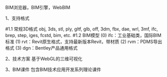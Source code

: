 BIM浏览器，BIM引擎，WebBIM

1、支持格式

#1.1 常规3D格式
obj, 3ds, stl, ply, gltf, glb, off, 3dm, fbx, dae, wrl, 3mf, ifc, brep, step, iges, fcstd, bim, etc.
#1.2 BIM模型
(0) ifc：工业基础类，国际BIM标准
(1) rvt：Revit原生格式，支持最新版本Revit，带材质
(2) rvm：PDMS导出格式
(3) dgn：Bentley产品通用格式

2、技术方案
基于WebGL的三维可视化

3、BIM课件
包含BIM技术应用开发系列理论课件

